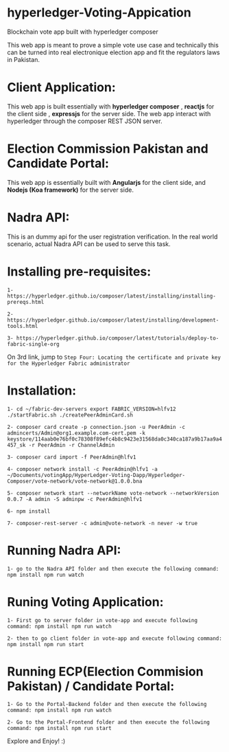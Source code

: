 # hyperledger-Voting-Appication

Blockchain vote app built with hyperledger composer

This web app is meant to prove a simple vote use case and technically this can be turned into real electronique election app and fit the regulators laws in Pakistan.

# Client Application:

This web app is built essentially with **hyperledger composer** , **reactjs** for the client side , **expressjs** for the server side.
The web app interact with hyperledger through the composer REST JSON server.

# Election Commission Pakistan and Candidate Portal:

This web app is essentially built with **Angularjs** for the client side, and **Nodejs (Koa framework)** for the server side.

# Nadra API:

This is an dummy api for the user registration verification.
In the real world scenario, actual Nadra API can be used to serve this task.

# Installing pre-requisites:

`1- https://hyperledger.github.io/composer/latest/installing/installing-prereqs.html`

`2- https://hyperledger.github.io/composer/latest/installing/development-tools.html`

`3- https://hyperledger.github.io/composer/latest/tutorials/deploy-to-fabric-single-org`

On 3rd link, jump to `Step Four: Locating the certificate and private key for the Hyperledger Fabric administrator`

# Installation:

`1- cd ~/fabric-dev-servers
export FABRIC_VERSION=hlfv12
./startFabric.sh
./createPeerAdminCard.sh`

`2- composer card create -p connection.json -u PeerAdmin -c admincerts/Admin@org1.example.com-cert.pem -k keystore/114aab0e76bf0c78308f89efc4b8c9423e31568da0c340ca187a9b17aa9a4457_sk -r PeerAdmin -r ChannelAdmin`

`3- composer card import -f PeerAdmin@hlfv1`

`4- composer network install -c PeerAdmin@hlfv1 -a ~/Documents/votingApp/HyperLedger-Voting-Dapp/Hyperledger-Composer/vote-network/vote-network@1.0.0.bna`

`5- composer network start --networkName vote-network --networkVersion 0.0.7 -A admin -S adminpw -c PeerAdmin@hlfv1`

`6- npm install`

`7- composer-rest-server -c admin@vote-network -n never -w true`

# Running Nadra API: 

`1- go to the Nadra API folder and then execute the following command:
npm install
npm run watch`

# Runing Voting Application:

`1- First go to server folder in vote-app and execute following command:
npm install
npm run watch`

`2- then to go client folder in vote-app and execute following command:
npm install
npm run start`

# Running ECP(Election Commision Pakistan) / Candidate Portal:

`1- Go to the Portal-Backend folder and then execute the following command:
npm install
npm run watch`

`2- Go to the Portal-Frontend folder and then execute the following command:
npm install
npm run start`

Explore and Enjoy! :)

